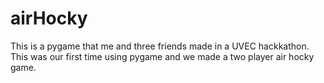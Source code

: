 # airHocky
This is a pygame that me and three friends made in a UVEC hackkathon. This was our first time using pygame and we made a two player air hocky game.

